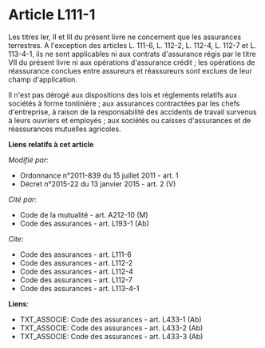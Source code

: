 # Article L111-1

Les titres Ier, II et III du présent livre ne concernent que les assurances terrestres. A l'exception des articles L. 111-6,
L. 112-2, L. 112-4, L. 112-7 et L. 113-4-1, ils ne sont applicables ni    aux contrats d'assurance régis par le titre VII du
présent livre ni aux opérations d'assurance crédit ; les opérations de réassurance conclues entre assureurs et réassureurs
sont exclues de leur champ d'application.

Il n'est pas dérogé aux dispositions des lois et règlements relatifs aux sociétés à forme tontinière ; aux assurances
contractées par les chefs d'entreprise, à raison de la responsabilité des accidents de travail survenus à leurs ouvriers et
employés ; aux sociétés ou caisses d'assurances et de réassurances mutuelles agricoles.

**Liens relatifs à cet article**

_Modifié par_:

  - Ordonnance n°2011-839 du 15 juillet 2011 - art. 1
  - Décret n°2015-22 du 13 janvier 2015 - art. 2 (V)

_Cité par_:

  - Code de la mutualité - art. A212-10 (M)
  - Code des assurances - art. L193-1 (Ab)

_Cite_:

  - Code des assurances - art. L111-6
  - Code des assurances - art. L112-2
  - Code des assurances - art. L112-4
  - Code des assurances - art. L112-7
  - Code des assurances - art. L113-4-1

**Liens**:

  - TXT_ASSOCIE: Code des assurances - art. L433-1 (Ab)
  - TXT_ASSOCIE: Code des assurances - art. L433-2 (Ab)
  - TXT_ASSOCIE: Code des assurances - art. L433-3 (Ab)
